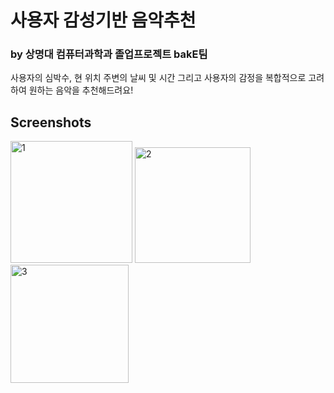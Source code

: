 # 사용자 감성기반 음악추천
### by 상명대 컴퓨터과학과 졸업프로젝트 bakE팀

사용자의 심박수, 현 위치 주변의 날씨 및 시간 그리고 사용자의 감정을 복합적으로 고려하여 원하는 음악을 추천해드려요! <br>

Screenshots
-----------

<div>
  <img width="195" alt="1" src="https://user-images.githubusercontent.com/18053479/96361634-642bee80-1162-11eb-842a-fd0dcc2ee22d.PNG">
  <img width="185" alt="2" src="https://user-images.githubusercontent.com/18053479/96361636-655d1b80-1162-11eb-9083-80383cc4db3a.PNG">
  <img width="189" alt="3" src="https://user-images.githubusercontent.com/18053479/96361637-65f5b200-1162-11eb-9a9b-e52973d30f8c.PNG">
</div>
